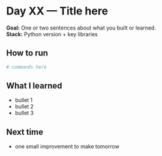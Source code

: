 # Day XX — Title here

**Goal:** One or two sentences about what you built or learned.  
**Stack:** Python version + key libraries

## How to run
```bash
# commands here
```

## What I learned
- bullet 1
- bullet 2
- bullet 3

## Next time
- one small improvement to make tomorrow

